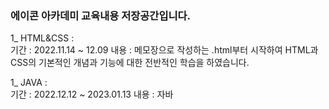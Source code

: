  ### 에이콘 아카데미 교육내용 저장공간입니다. ###
 
 1_ HTML&CSS :  
 기간 : 2022.11.14 ~ 12.09
 내용 : 
 메모장으로 작성하는 .html부터 시작하여 HTML과 CSS의 기본적인 개념과 기능에 대한 전반적인 학습을 하였습니다.
 
 
 1_ JAVA :  
 기간 : 2022.12.12 ~ 2023.01.13
 내용 : 
 자바
 
 
 

<!--
**J-SSS/J-SSS** is a ✨ _special_ ✨ repository because its `README.md` (this file) appears on your GitHub profile.

Here are some ideas to get you started:

- 🔭 I’m currently working on ...
- 🌱 I’m currently learning ...
- 👯 I’m looking to collaborate on ...
- 🤔 I’m looking for help with ...
- 💬 Ask me about ...
- 📫 How to reach me: ...
- 😄 Pronouns: ...
- ⚡ Fun fact: ...
-->
